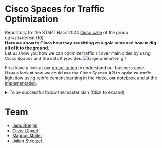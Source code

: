 # Cisco Spaces for Traffic Optimization
Repository for the START Hack 2024 [Cisco case](https://github.com/START-Hack/Cisco_STARTHACK24?tab=readme-ov-file) of the group ctrl+alt+defeat (10)  
**Here we show to Cisco how they are sitting on a gold mine and how to dig all of it to the ground.**  
Let us show you how we can optimize traffic all over main cities by using Cisco Spaces and the data it provides.
![large_animation.gif](assets/large_animation.gif)


First have a look at our [presentation]() to understand our business case.  
Have a look at how we could use the Cisco Spaces API to optimize traffic light flow using reinforcement learning in the [video](), our [notebook](traffic_cisco.ipynb) and at the [implementation](AI%2FREADME.md).

<details>
  <summary>To be successful follow the master plan (Click to expand): </summary>

1. Install Cisco Wifi routers all over the city, like they did in [Cologne](https://netcologne-unternehmen.de/hotspotkoeln/).
2. Use Cisco [Spaces](https://www.cisco.com/c/en/us/solutions/enterprise-networks/dna-spaces/index.html) to collect traffic data and provide a service for cities to extract the relevant data.
3. Let cities use the collected traffic data for simulations to optimize what-if analysis, traffic light timing, construction works and re-routing.
4. Enjoy your positive impact on the environment and the economy!
![img.png](assets%2Fimg.png)
</details>

# Team
- [Joris Briegel](https://www.linkedin.com/in/joris-briegel/)
- [Oliver Dippel](https://www.linkedin.com/in/oliver-dippel-b2539a203/)
- [Magnus Müller](https://www.linkedin.com/in/magnus-mueller/)
- [Julian Strietzel](https://www.linkedin.com/in/julian-strietzel/)